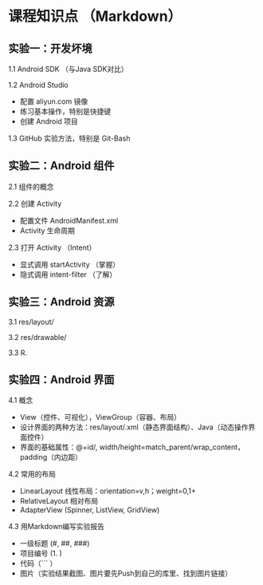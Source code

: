 # 课程知识点 （Markdown）

## 实验一：开发坏境

1.1 Android SDK （与Java SDK对比）  

1.2 Android Studio   
- 配置 aliyun.com 镜像
- 练习基本操作，特别是快捷键
- 创建 Android 项目   

1.3 GitHub 实验方法，特别是 Git-Bash

## 实验二：Android 组件

2.1 组件的概念   

2.2 创建 Activity    
- 配置文件 AndroidManifest.xml 
- Activity 生命周期

2.3 打开 Activity （Intent）
- 显式调用 startActivity （掌握） 
- 隐式调用 intent-filter （了解）

## 实验三：Android 资源

3.1 res/layout/

3.2 res/drawable/ 

3.3 R.

## 实验四：Android 界面  

4.1 概念  

- View（控件、可视化），ViewGroup（容器、布局）
- 设计界面的两种方法：res/layout/.xml（静态界面结构）、Java（动态操作界面控件）  
- 界面的基础属性：@+id/, width/height=match_parent/wrap_content，padding（内边距）  

4.2 常用的布局  

- LinearLayout 线性布局：orientation=v,h；weight=0,1+
- RelativeLayout 相对布局  
- AdapterView (Spinner, ListView, GridView)

4.3 用Markdown编写实验报告  

- 一级标题 (#, ##, ###)  
- 项目编号 (1. ) 
- 代码（``` ）  
- 图片（实验结果截图、图片要先Push到自己的库里、找到图片链接）



